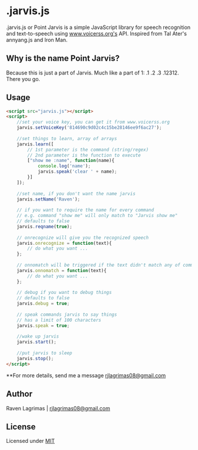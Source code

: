 .jarvis.js
==========

.jarvis.js or Point Jarvis is a simple JavaScript library for speech recognition and text-to-speech using www.voicerss.org's API. Inspired from Tal Ater's annyang.js and Iron Man.


Why is the name Point Jarvis?
---
Because this is just a part of Jarvis. Much like a part of 1: .1 .2 .3 .12312. There you go.


Usage
-----
````html
<script src="jarvis.js"></script>
<script>
	//set your voice key, you can get it from www.voicerss.org
	jarvis.setVoiceKey('814690c9d02c4c15be28146ee9f6ac27');
	
	//set things to learn, array of arrays
	jarvis.learn([
		// 1st parameter is the command (string/regex)
		// 2nd parameter is the function to execute
		["show me :name", function(name){
			console.log('name');
			jarvis.speak('clear ' + name);
		}]
	]);
	
	//set name, if you don't want the name jarvis
	jarvis.setName('Raven');
	
	// if you want to require the name for every command
	// e.g. command "show me" will only match to "Jarvis show me"
	// defaults to false
	jarvis.reqname(true);
	
	// onrecognize will give you the recognized speech
	jarvis.onrecognize = function(text){
		// do what you want ...
	};
	
	// onnomatch will be triggered if the text didn't match any of commands
	jarvis.onnomatch = function(text){
		// do what you want ...
	};
	
	// debug if you want to debug things
	// defaults to false
	jarvis.debug = true;
	
	// speak commands jarvis to say things
	// has a limit of 100 characters
	jarvis.speak = true;
	
	//wake up jarvis
	jarvis.start();
	
	//put jarvis to sleep
	jarvis.stop();
</script>
````

**For more details, send me a message [rjlagrimas08@gmail.com](mailto:rjlagrimas08@gmail.com)

Author
------
Raven Lagrimas | rjlagrimas08@gmail.com


License
-------
Licensed under [MIT](https://github.com/ravenjohn/.jarvis.js/blob/master/LICENSE)
